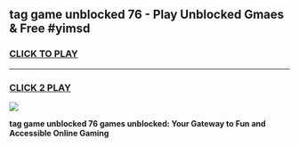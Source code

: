 
## tag game unblocked 76 - Play Unblocked Gmaes & Free #yimsd
<h3>
<a href="https://news.freeplayer.one?title=tag_game_unblocked_76&ref=24F">CLICK TO PLAY</a></h3>
<hr>

<h3>
<a href="https://news.freeplayer.one?title=tag_game_unblocked_76&ref=24F">CLICK 2 PLAY</a>
  
</h3>

<a href="https://news.freeplayer.one?title=tag_game_unblocked_76&ref=24F/"><img src="https://clearcache.store/games.png"></a>


**tag game unblocked 76 games unblocked: Your Gateway to Fun and Accessible Online Gaming**
